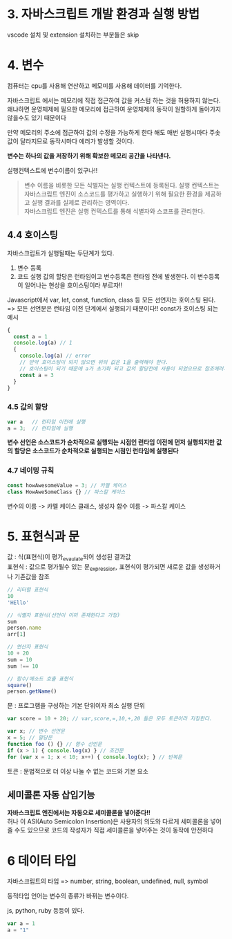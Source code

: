 # 3. 자바스크립트 개발 환경과 실행 방법

vscode 설치 및 extension 설치하는 부분들은 skip


# 4. 변수

컴퓨터는 cpu를 사용해 연산하고 메모미를 사용해 데이터를 기억한다.

자바스크립트 에서는 메모리에 직접 접근하여 값을 커스텀 하는 것을 허용하지 않는다.   
왜냐하면 운영체제에 필요한 메모리에 접근하여 운영체제의 동작이 원할하게 돌아가지 않을수도 있기 때문이다

만약 메모리의 주소에 접근하여 값의 수정을 가능하게 한다 해도 매번 실행시마다 주솟값이 달라지므로 동작시마다 에러가 발생할 것이다.

**변수는 하나의 값을 저장하기 위해 확보한 메모리 공간을 나타낸다.**

실행컨텍스트에 변수이름이 있구나!!  
> 변수 이름을 비롯한 모든 식별자는 실행 컨텍스트에 등록된다. 실행 컨텍스트는 자바스크립트 엔진이 소스코드를 평가하고 실행하기 위해 필요한 환경을 제공하고 실행 결과를 실제로 관리하는 영역이다.    
> 자바스크립트 엔진은 실행 컨텍스트를 통해 식별자와 스코프를 관리한다.

## 4.4 호이스팅

자바스크립트가 실행될때는 두단계가 있다.  
1. 변수 등록
2. 코드 실행
값의 할당은 런타임이고 변수등록은 런타임 전에 발생한다.
이 변수등록이 일어나는 현상을 호이스팅이라 부르자!!

Javascript에서 var, let, const, function, class 등 모든 선언자는 호이스팅 된다.   
=> 모든 선언문은 런타임 이전 단계에서 실행되기 때문이다!!
const가 호이스팅 되는 예시
```js
{
  const a = 1
  console.log(a) // 1
  {
    console.log(a) // error
    // 만약 호이스팅이 되지 않으면 위의 값은 1을 출력해야 한다.
    // 호이스팅이 되기 때문에 a가 초기화 되고 값의 할당전에 사용이 되었으므로 참조에러가 발생하는 것
    const a = 3
  }
}
```

### 4.5 값의 할당

```js
var a   // 런타임 이전에 실행
a = 3;  // 런타임에 실행
```

**변수 선언은 소스코드가 순차적으로 실행되는 시점인 런타임 이전에 먼저 실행되지만 값의 할당은 소스코드가 순차적으로 실행되는 시점인 런타임에 실행된다**

### 4.7 네이밍 규칙

```js
const howAwesomeValue = 3; // 카멜 케이스
class HowAweSomeClass {} // 파스칼 케이스
```

변수의 이름 -> 카멜 케이스
클래스, 생성자 함수 이름 -> 파스칼 케이스

# 5. 표현식과 문

값 : 식(표현식)이 평가<sub>evaulate</sub>되어 생성된 결과값   
표현식 : 값으로 평가될수 있는 문<sub>expression</sub>, 표현식이 평가되면 새로운 값을 생성하거나 기존값을 참조 
```js
// 리터럴 표현식
10
'HEllo'

// 식별자 표현식(선언이 이미 존재한다고 가정)
sum
person.name
arr[1]

// 연산자 표현식
10 + 20
sum = 10
sum !== 10

// 함수/메소드 호출 표현식
square()
person.getName()
```

문 : 프로그램을 구성하는 기본 단위이자 최소 실행 단위
```js
var score = 10 + 20; // var,score,=,10,+,20 들은 모두 토큰이라 지칭한다.

var x; // 변수 선언문 
x = 5; // 할당문
function foo () {} // 함수 선언문
if (x > 1) { console.log(x) } // 조건문
for (var x = 1; x < 10; x++) { console.log(x); } // 반복문
```

토큰 : 문법적으로 더 이상 나눌 수 없는 코드와 기본 요소



## 세미콜론 자동 삽입기능
**자바스크립트 엔진에서는 자동으로 세미콜론을 넣어준다!!**   
허나 이 ASI(Auto Semicolon Insertion)은 사용자의 의도와 다르게 세미콜론을 넣어줄 수도 있으므로 코드의 작성자가 직접 세미콜론을 넣어주는 것이 동작에 안전하다



# 6 데이터 타입

자바스크립트의 타입 => number, string, boolean, undefined, null, symbol

동적타입 언어는 변수의 종류가 바뀌는 변수이다.

js, python, ruby 등등이 있다.
```js
var a = 1 
a = "1"
```